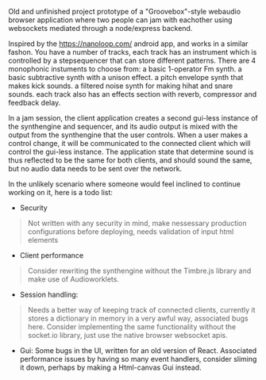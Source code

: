 Old and unfinished project prototype of a "Groovebox"-style webaudio browser application where two people can jam with eachother using websockets mediated through a node/express backend.

Inspired by the https://nanoloop.com/ android app, and works in a similar fashon.
You have a number of tracks, each track has an instrument which is controlled by a stepsequencer that can store different patterns.
There are 4 monophonic instuments to choose from: 
a basic 1-operator Fm synth.
a basic subtractive synth with a unison effect.
a pitch envelope synth that makes kick sounds.
a filtered noise synth for making hihat and snare sounds.
each track also has an effects section with reverb, compressor and feedback delay.

In a jam session, the client application creates a second gui-less instance of the synthengine and sequencer, 
and its audio output is mixed with the output from the synthengine that the user controls.
When a user makes a control change, it will be communicated to the connected client which will control the gui-less instance. 
The application state that determine sound is thus reflected to be the same for both clients, and should sound the same, 
but no audio data needs to be sent over the network.     

In the unlikely scenario where someone would feel inclined to continue working on it, here is a todo list:
* Security
> Not written with any security in mind, make nessessary production configurations before deploying, 
needs validation of input html elements 

* Client performance
> Consider rewriting the synthengine without the Timbre.js library and make use of Audioworklets.

* Session handling:
> Needs a better way of keeping track of connected clients, currently it stores a dictionary in memory in a very awful way,
associated bugs here. Consider implementing the same functionality without the socket.io library, just use the native browser websocket apis.

* Gui:
Some bugs in the UI, written for an old version of React. Associated performance issues by having so many event handlers, 
consider sliming it down, perhaps by making a Html-canvas Gui instead.











